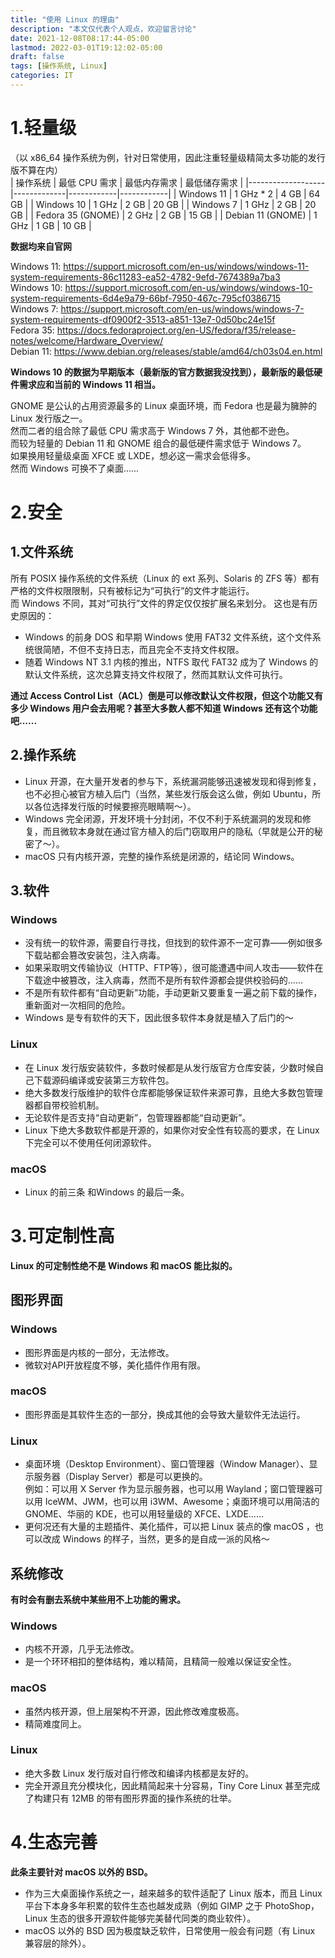 ```yaml
---
title: "使用 Linux 的理由"
description: "本文仅代表个人观点，欢迎留言讨论"
date: 2021-12-08T08:17:44-05:00
lastmod: 2022-03-01T19:12:02-05:00
draft: false
tags: [操作系统, Linux]
categories: IT
---
```


# 1.轻量级

（以 x86_64 操作系统为例，针对日常使用，因此注重轻量级精简太多功能的发行版不算在内）  
| 操作系统           | 最低 CPU 需求 | 最低内存需求 | 最低储存需求 |
|-------------------|-------------|------------|------------|
| Windows 11        | 1 GHz * 2   | 4 GB       | 64 GB      |
| Windows 10        | 1 GHz       | 2 GB       | 20 GB      |
| Windows 7         | 1 GHz       | 2 GB       | 20 GB      |
| Fedora 35 (GNOME) | 2 GHz       | 2 GB       | 15 GB      |
| Debian 11 (GNOME) | 1 GHz       | 1 GB       | 10 GB      |

**数据均来自官网**

Windows 11: https://support.microsoft.com/en-us/windows/windows-11-system-requirements-86c11283-ea52-4782-9efd-7674389a7ba3  
Windows 10: https://support.microsoft.com/en-us/windows/windows-10-system-requirements-6d4e9a79-66bf-7950-467c-795cf0386715  
Windows 7: https://support.microsoft.com/en-us/windows/windows-7-system-requirements-df0900f2-3513-a851-13e7-0d50bc24e15f  
Fedora 35: https://docs.fedoraproject.org/en-US/fedora/f35/release-notes/welcome/Hardware_Overview/  
Debian 11: https://www.debian.org/releases/stable/amd64/ch03s04.en.html

**Windows 10 的数据为早期版本（最新版的官方数据我没找到），最新版的最低硬件需求应和当前的 Windows 11 相当。**

GNOME 是公认的占用资源最多的 Linux 桌面环境，而 Fedora 也是最为臃肿的 Linux 发行版之一。  
然而二者的组合除了最低 CPU 需求高于 Windows 7 外，其他都不逊色。  
而较为轻量的 Debian 11 和 GNOME 组合的最低硬件需求低于 Windows 7。  
如果换用轻量级桌面 XFCE 或 LXDE，想必这一需求会低得多。  
然而 Windows 可换不了桌面......

# 2.安全

## 1.文件系统

所有 POSIX 操作系统的文件系统（Linux 的 ext 系列、Solaris 的 ZFS 等）都有严格的文件权限限制，只有被标记为“可执行”的文件才能运行。  
而 Windows 不同，其对“可执行”文件的界定仅仅按扩展名来划分。
这也是有历史原因的：  
* Windows 的前身 DOS 和早期 Windows 使用 FAT32 文件系统，这个文件系统很简陋，不但不支持日志，而且完全不支持文件权限。
* 随着 Windows NT 3.1 内核的推出，NTFS 取代 FAT32 成为了 Windows 的默认文件系统，这次总算支持文件权限了，然而其默认文件可执行。

**通过 Access Control List（ACL）倒是可以修改默认文件权限，但这个功能又有多少 Windows 用户会去用呢？甚至大多数人都不知道 Windows 还有这个功能吧......**

## 2.操作系统

* Linux 开源，在大量开发者的参与下，系统漏洞能够迅速被发现和得到修复，也不必担心被官方植入后门（当然，某些发行版会这么做，例如 Ubuntu，所以各位选择发行版的时候要擦亮眼睛啊～）。  
* Windows 完全闭源，开发环境十分封闭，不仅不利于系统漏洞的发现和修复，而且微软本身就在通过官方植入的后门窃取用户的隐私（早就是公开的秘密了～）。
* macOS 只有内核开源，完整的操作系统是闭源的，结论同 Windows。

## 3.软件

### Windows

* 没有统一的软件源，需要自行寻找，但找到的软件源不一定可靠——例如很多下载站都会篡改安装包，注入病毒。
* 如果采取明文传输协议（HTTP、FTP等），很可能遭遇中间人攻击——软件在下载途中被篡改，注入病毒，然而不是所有软件源都会提供校验码的......
* 不是所有软件都有“自动更新”功能，手动更新又要重复一遍之前下载的操作，重新面对一次相同的危险。
* Windows 是专有软件的天下，因此很多软件本身就是植入了后门的～

### Linux

* 在 Linux 发行版安装软件，多数时候都是从发行版官方仓库安装，少数时候自己下载源码编译或安装第三方软件包。  
* 绝大多数发行版维护的软件仓库都能够保证软件来源可靠，且绝大多数包管理器都自带校验机制。  
* 无论软件是否支持“自动更新”，包管理器都能“自动更新”。  
* Linux 下绝大多数软件都是开源的，如果你对安全性有较高的要求，在 Linux 下完全可以不使用任何闭源软件。

### macOS

* Linux 的前三条 和Windows 的最后一条。

# 3.可定制性高

**Linux 的可定制性绝不是 Windows 和 macOS 能比拟的。**  

## 图形界面

### Windows

* 图形界面是内核的一部分，无法修改。
* 微软对API开放程度不够，美化插件作用有限。

### macOS

* 图形界面是其软件生态的一部分，换成其他的会导致大量软件无法运行。

### Linux

* 桌面环境（Desktop Environment）、窗口管理器（Window Manager）、显示服务器（Display Server）都是可以更换的。  
例如：可以用 X Server 作为显示服务器，也可以用 Wayland；窗口管理器可以用 IceWM、JWM，也可以用 i3WM、Awesome；桌面环境可以用简洁的 GNOME、华丽的 KDE，也可以用轻量级的 XFCE、LXDE......
* 更何况还有大量的主题插件、美化插件，可以把 Linux 装点的像 macOS ，也可以改成 Windows 的样子，当然，更多的是自成一派的风格～

## 系统修改

**有时会有删去系统中某些用不上功能的需求。**

### Windows

* 内核不开源，几乎无法修改。
* 是一个环环相扣的整体结构，难以精简，且精简一般难以保证安全性。

### macOS

* 虽然内核开源，但上层架构不开源，因此修改难度极高。
* 精简难度同上。

### Linux

* 绝大多数 Linux 发行版对自行修改和编译内核都是友好的。
* 完全开源且充分模块化，因此精简起来十分容易，Tiny Core Linux 甚至完成了构建只有 12MB 的带有图形界面的操作系统的壮举。

# 4.生态完善

**此条主要针对 macOS 以外的 BSD。**

* 作为三大桌面操作系统之一，越来越多的软件适配了 Linux 版本，而且 Linux 平台下本身多年积累的软件生态也越发成熟（例如 GIMP 之于 PhotoShop，Linux 生态的很多开源软件能够完美替代同类的商业软件）。
* macOS 以外的 BSD 因为极度缺乏软件，日常使用一般会有问题（有 Linux 兼容层的除外）。